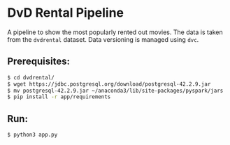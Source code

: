 # DvD Rental Pipeline

A pipeline to show the most popularly rented out movies. The data is taken from the `dvdrental` dataset. Data versioning is managed using `dvc`.

## Prerequisites:
```bash
$ cd dvdrental/
$ wget https://jdbc.postgresql.org/download/postgresql-42.2.9.jar
$ mv postgresql-42.2.9.jar ~/anaconda3/lib/site-packages/pyspark/jars
$ pip install -r app/requirements
```

## Run:
```bash
$ python3 app.py
```